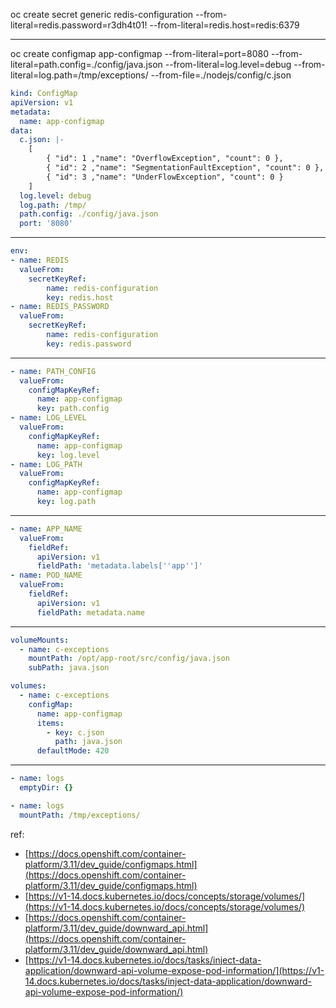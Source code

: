oc create secret generic redis-configuration --from-literal=redis.password=r3dh4t01! --from-literal=redis.host=redis:6379

---


oc create configmap app-configmap --from-literal=port=8080 --from-literal=path.config=./config/java.json --from-literal=log.level=debug --from-literal=log.path=/tmp/exceptions/ --from-file=./nodejs/config/c.json

```yaml
kind: ConfigMap
apiVersion: v1
metadata:
  name: app-configmap
data:
  c.json: |-
    [
        { "id": 1 ,"name": "OverflowException", "count": 0 },
        { "id": 2 ,"name": "SegmentationFaultException", "count": 0 },
        { "id": 3 ,"name": "UnderFlowException", "count": 0 }
    ]
  log.level: debug
  log.path: /tmp/
  path.config: ./config/java.json
  port: '8080'
```
---

```yaml
env:
- name: REDIS
  valueFrom:
    secretKeyRef:
        name: redis-configuration
        key: redis.host
- name: REDIS_PASSWORD
  valueFrom:
    secretKeyRef:
        name: redis-configuration
        key: redis.password
```
---
```yaml
- name: PATH_CONFIG
  valueFrom:
    configMapKeyRef:
      name: app-configmap
      key: path.config
- name: LOG_LEVEL
  valueFrom:
    configMapKeyRef:
      name: app-configmap
      key: log.level
- name: LOG_PATH
  valueFrom:
    configMapKeyRef:
      name: app-configmap
      key: log.path
```
---

```yaml
- name: APP_NAME
  valueFrom:
    fieldRef:
      apiVersion: v1
      fieldPath: 'metadata.labels[''app'']'
- name: POD_NAME
  valueFrom:
    fieldRef:
      apiVersion: v1
      fieldPath: metadata.name
```
---


```yaml
volumeMounts:
  - name: c-exceptions
    mountPath: /opt/app-root/src/config/java.json
    subPath: java.json

volumes:
  - name: c-exceptions
    configMap:
      name: app-configmap
      items:
        - key: c.json
          path: java.json
      defaultMode: 420
```
---



```yaml
- name: logs
  emptyDir: {}

- name: logs
  mountPath: /tmp/exceptions/
```



ref:
- [https://docs.openshift.com/container-platform/3.11/dev_guide/configmaps.html](https://docs.openshift.com/container-platform/3.11/dev_guide/configmaps.html)
- [https://v1-14.docs.kubernetes.io/docs/concepts/storage/volumes/](https://v1-14.docs.kubernetes.io/docs/concepts/storage/volumes/)
- [https://docs.openshift.com/container-platform/3.11/dev_guide/downward_api.html](https://docs.openshift.com/container-platform/3.11/dev_guide/downward_api.html)
- [https://v1-14.docs.kubernetes.io/docs/tasks/inject-data-application/downward-api-volume-expose-pod-information/](https://v1-14.docs.kubernetes.io/docs/tasks/inject-data-application/downward-api-volume-expose-pod-information/)


